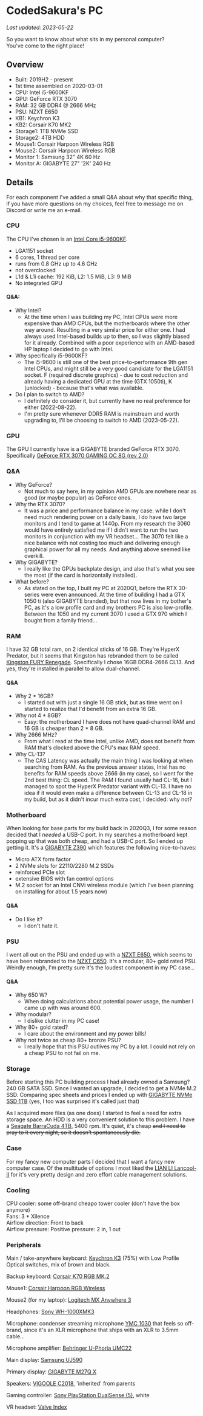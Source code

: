 # CodedSakura's PC

_Last updated: 2023-05-22_

So you want to know about what sits in my personal computer?  
You've come to the right place!

## Overview

- Built: 2019H2 - present
- 1st time assembled on 2020-03-01
- CPU: Intel i5-9600KF
- GPU: GeForce RTX 3070
- RAM: 32 GB DDR4 @ 2666 MHz
- PSU: NZXT E650
- KB1: Keychron K3
- KB2: Corsair K70 MK2
- Storage1: 1TB NVMe SSD
- Storage2: 4TB HDD
- Mouse1: Corsair Harpoon Wireless RGB
- Mouse2: Corsair Harpoon Wireless RGB
- Monitor 1: Samsung 32" 4K 60 Hz
- Monitor A: GIGABYTE 27" '2K' 240 Hz

## Details

For each component I've added a small Q&A about why that specific thing, if you have more questions on my choices, feel
free to message me on Discord or write me an e-mail.

### CPU

The CPU I've chosen is an [Intel Core i5-9600KF](https://www.intel.com/content/www/us/en/products/sku/190884/intel-core-i59600kf-processor-9m-cache-up-to-4-60-ghz/specifications.html).

* LGA1151 socket
* 6 cores, 1 thread per core
* runs from 0.8 GHz up to 4.6 GHz
* not overclocked
* L1d & L1i cache: 192 KiB, L2: 1.5 MiB, L3: 9 MiB
* No integrated GPU

#### Q&A:
- Why Intel?
  - At the time when I was building my PC, Intel CPUs were more expensive than AMD CPUs, but the motherboards where the
    other way around. Resulting in a very similar price for either one. I had always used Intel-based builds up to then,
    so I was slightly biased for it already. Combined with a poor experience with an AMD-based HP laptop I decided to go
    with Intel.
- Why specifically i5-9600KF?
    - The i5-9600 is still one of the best price-to-performance 9th gen Intel CPUs, and might still be a very good
      candidate for the LGA1151 socket. F (required discrete graphics) - due to cost reduction and already having a
      dedicated GPU at the time (GTX 1050ti), K (unlocked) - because that's what was available.
- Do I plan to switch to AMD?
    - I definitely do consider it, but currently have no real preference for either (2022-08-22).
    - I'm pretty sure whenever DDR5 RAM is mainstream and worth upgrading to, I'll be choosing to switch to AMD (2023-05-22).

### GPU

The GPU I currently have is a GIGABYTE branded GeForce RTX 3070.
Specifically [GeForce RTX 3070 GAMING OC 8G (rev 2.0)](https://www.gigabyte.com/Graphics-Card/GV-N3070GAMING-OC-8GD-rev-20)

### Q&A

- Why GeForce?
    - Not much to say here, in my opinion AMD GPUs are nowhere near as good (or maybe popular) as GeForce ones.
- Why the RTX 3070?
    - It was a price and performance balance in my case: while I don't need much rendering power on a daily basis, I do
      have two large monitors and I tend to game at 1440p. From my research the 3060 would have entirely satisfied me if
      I didn't want to run the two monitors in conjunction with my VR headset... The 3070 felt like a nice balance with
      not costing too much and delivering enough graphical power for all my needs. And anything above seemed like overkill.
- Why GIGABYTE?
    - I really like the GPUs backplate design, and also that's what you see the most (if the card is horizontally
      installed).
- What before?
  - As stated on the top, I built my PC at 2020Q1, before the RTX 30-series were even announced. At the time of building
    I had a GTX 1050 ti (also GIGABYTE branded), but that now lives in my bother's PC, as it's a low profile card and my
    brothers PC is also low-profile. Between the 1050 and my current 3070 I used a GTX 970 which I bought from a family
    friend...

### RAM

I have 32 GB total ram, on 2 identical sticks of 16 GB. They're HyperX Predator, but it seems that Kingston has 
rebranded them to be called [Kingston FURY Renegade](https://www.kingston.com/unitedkingdom/en/memory/gaming/kingston-fury-renegade-ddr4-memory).
Specifically I chose 16GB DDR4-2666 CL13. And yes, they're installed in parallel to allow dual-channel.

#### Q&A
- Why 2 * 16GB?
  - I started out with just a single 16 GB stick, but as time went on I started to realize that I'd benefit from an 
    extra 16 GB.
- Why not 4 * 8GB?
  - Easy: the motherboard I have does not have quad-channel RAM and 16 GB is cheaper than 2 * 8 GB.
- Why 2666 MHz?
  - From what I read at the time Intel, unlike AMD, does not benefit from RAM that's clocked above the CPU's max RAM 
    speed.
- Why CL-13?
  - The CAS Latency was actually the main thing I was looking at when searching from RAM. As the previous answer states,
    Intel has no benefits for RAM speeds above 2666 (in my case), so I went for the 2nd best thing: CL speed. The RAM I
    found usually had CL-16, but I managed to spot the HyperX Predator variant with CL-13. I have no idea if it would
    even make a difference between CL-13 and CL-18 in my build, but as it didn't incur much extra cost, I decided: why
    not?

### Motherboard

When looking for base parts for my build back in 2020Q3, I for some reason decided that I _needed_ a USB-C port. In my
searches a motherboard kept popping up that was both cheap, and had a USB-C port. So I ended up getting it.
It's a [GIGABYTE Z390](https://www.gigabyte.com/us/Motherboard/Z390-M-rev-10) which features the following nice-to-haves:

* Micro ATX form factor
* 2 NVMe slots for 22110/2280 M.2 SSDs
* reinforced PCIe slot
* extensive BIOS with fan control options
* M.2 socket for an Intel CNVi wireless module (which I've been planning on installing for about 1.5 years now)

#### Q&A
- Do I like it?
  - I don't hate it.

### PSU
I went all out on the PSU and ended up with a [NZXT E650](https://web.archive.org/web/20210518105638/https://www.nzxt.com/products/e650),
which seems to have been rebranded to the [NZXT C650](https://nzxt.com/product/c650). It's a modular, 80+ gold rated PSU.
Weirdly enough, I'm pretty sure it's the loudest component in my PC case...

#### Q&A
- Why 650 W?
  - When doing calculations about potential power usage, the number I came up with was around 600.
- Why modular?
  - I dislike clutter in my PC case!
- Why 80+ gold rated?
  - I care about the environment and my power bills!
- Why not twice as cheap 80+ bronze PSU?
  - I really hope that this PSU outlives my PC by a lot. I could not rely on a cheap PSU to not fail on me.

### Storage
Before starting this PC building process I had already owned a Samsung? 240 GB SATA SSD. Since I wanted an upgrade, I
decided to get a NVMe M.2 SSD. Comparing spec sheets and prices I ended up with 
[GIGABYTE NVMe SSD 1TB](https://www.gigabyte.com/SSD/GIGABYTE-NVMe-SSD-1TB) (yes, I too was surprised it's called just 
that)

As I acquired more files (as one does) I started to feel a need for extra storage space. An HDD is a very convenient
solution to this problem. I have a [Seagate BarraCuda 4TB](https://www.seagate.com/gb/en/products/hard-drives/barracuda-hard-drive/),
5400 rpm. It's quiet, it's cheap ~~and I need to pray to it every night, so it doesn't spontaneously die.~~

### Case

For my fancy new computer parts I decided that I want a fancy new computer case. Of the multitude of options I most
liked the [LIAN LI Lancool-II](https://lian-li.com/product/lancool-ii/) for it's very pretty design and zero effort
cable management solutions.

### Cooling

CPU cooler: some off-brand cheapo tower cooler (don't have the box anymore)  
Fans: 3 * Xilence  
Airflow direction: Front to back  
Airflow pressure: Positive pressure: 2 in, 1 out

### Peripherals

Main / take-anywhere keyboard: [Keychron K3](https://www.keychron.com/pages/keychron-k3-wireless-mechanical-keyboard)
(75%) with Low Profile Optical switches, mix of brown and black.

Backup keyboard: [Corsair K70 RGB MK.2](https://www.corsair.com/us/en/k70-rgb-gaming-keyboard)

Mouse1: [Corsair Harpoon RGB Wireless](https://www.corsair.com/us/en/Categories/Products/Gaming-Mice/HARPOON-RGB-WIRELESS-Gaming-Mouse/p/CH-9311011-NA)

Mouse2 (for my laptop): [Logitech MX Anywhere 3](https://www.logitech.com/en-us/products/mice/mx-anywhere-3.910-005833.html)

Headphones: [Sony WH-1000XMK3](https://www.sony.com/ug/electronics/headband-headphones/wh-1000xm3)

Microphone: condenser streaming microphone [YMC 1030](https://www.yenkee.eu/studio-microphone-set/ymc-1030) that feels
so off-brand, since it's an XLR microphone that ships with an XLR to 3.5mm cable...

Microphone amplifier: [Behringer U-Phoria UMC22](https://www.behringer.com/product.html?modelCode=P0AUX)

Main display: [Samsung UJ590](https://www.samsung.com/us/computing/monitors/uhd-and-wqhd/32-uj590-uhd-monitor-lu32j590uqnxza/)

Primary display: [GIGABYTE M27Q X](https://www.gigabyte.com/Monitor/M27Q-X)

Speakers: [VIGOOLE C2018](https://naobzorah.ru/pcacoustic/vigoole_c2018), 'inherited' from parents

Gaming controller: [Sony PlayStation DualSense (5)](https://www.playstation.com/en-us/accessories/dualsense-wireless-controller/), 
white

VR headset: [Valve Index](https://www.valvesoftware.com/en/index)
